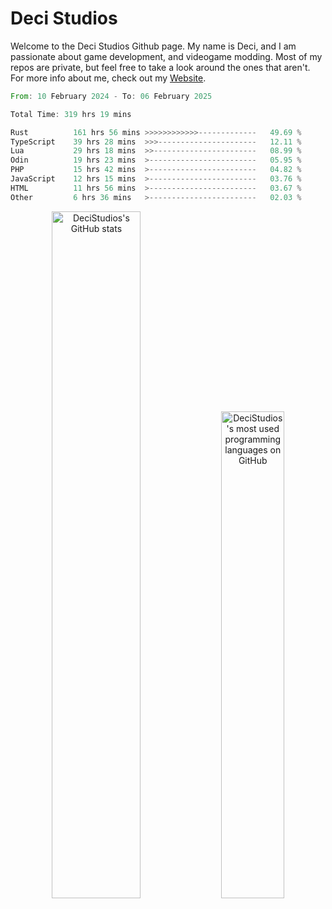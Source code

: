 # Deci Studios
Welcome to the Deci Studios Github page. My name is Deci, and I am passionate about game development, and videogame modding. Most of my repos are private, but feel free to take a look around the ones that aren't.
For more info about me, check out my <a href="https://decidev.co.uk" target="_blank">Website</a>.
<!--START_SECTION:waka-->

```rust
From: 10 February 2024 - To: 06 February 2025

Total Time: 319 hrs 19 mins

Rust          161 hrs 56 mins >>>>>>>>>>>>-------------   49.69 %
TypeScript    39 hrs 28 mins  >>>----------------------   12.11 %
Lua           29 hrs 18 mins  >>-----------------------   08.99 %
Odin          19 hrs 23 mins  >------------------------   05.95 %
PHP           15 hrs 42 mins  >------------------------   04.82 %
JavaScript    12 hrs 15 mins  >------------------------   03.76 %
HTML          11 hrs 56 mins  >------------------------   03.67 %
Other         6 hrs 36 mins   >------------------------   02.03 %
```

<!--END_SECTION:waka-->
<p align="center">
  <a href="https://github.com/anuraghazra/github-readme-stats" target="_blank"><img src="https://github-readme-stats.vercel.app/api?username=decistudios&show_icons=true&count_private=true&theme=omni&hide_border=true" alt="DeciStudios's GitHub stats" width="53.1%" /></a>
  <a href="https://github.com/anuraghazra/github-readme-stats" target="_blank"><img width="44.7%" src="https://github-readme-stats.vercel.app/api/top-langs/?username=decistudios&theme=omni&layout=compact&hide_border=true&langs_count=6" alt="DeciStudios's most used programming languages on GitHub" /></a>
</p>


